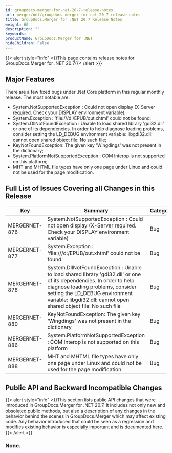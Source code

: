 ```yaml
---
id: groupdocs-merger-for-net-20-7-release-notes
url: merger/net/groupdocs-merger-for-net-20-7-release-notes
title: GroupDocs.Merger for .NET 20.7 Release Notes
weight: 60
description: ""
keywords: 
productName: GroupDocs.Merger for .NET
hideChildren: False
---
```

{{< alert style="info" >}}This page contains release notes for GroupDocs.Merger for .NET 20.7{{< /alert >}}

## Major Features

There are a few fixed bugs under .Net Core platform in this regular monthly release. The most notable are:

*   System.NotSupportedException : Could not open display (X-Server required. Check your DISPLAY environment variable);
*   System.Exception : 'file:///d:/EPUB/out.xhtml' could not be found;
*   System.DllNotFoundException : Unable to load shared library 'gdi32.dll' or one of its dependencies. In order to help diagnose loading problems, consider setting the LD_DEBUG environment variable: libgdi32.dll: cannot open shared object file: No such file;
*   KeyNotFoundException: The given key 'Wingdings' was not present in the dictionary;
*   System.PlatformNotSupportedException : COM Interop is not supported on this platform;
*   MHT and MHTML file types have only one page under Linux and could not be used for the page modification.

## Full List of Issues Covering all Changes in this Release

| Key | Summary | Category |
| --- | --- | --- |
| MERGERNET-876 | System.NotSupportedException : Could not open display (X-Server required. Check your DISPLAY environment variable) | Bug |
| MERGERNET-877 | System.Exception : 'file:///d:/EPUB/out.xhtml' could not be found | Bug |
| MERGERNET-878 | System.DllNotFoundException : Unable to load shared library 'gdi32.dll' or one of its dependencies. In order to help diagnose loading problems, consider setting the LD_DEBUG environment variable: libgdi32.dll: cannot open shared object file: No such file | Bug |
| MERGERNET-880 | KeyNotFoundException: The given key 'Wingdings' was not present in the dictionary | Bug |
| MERGERNET-886 | System.PlatformNotSupportedException : COM Interop is not supported on this platform | Bug |
| MERGERNET-888 | MHT and MHTML file types have only one page under Linux and could not be used for the page modification | Bug |

## Public API and Backward Incompatible Changes

{{< alert style="info" >}}This section lists public API changes that were introduced in GroupDocs.Merger for .NET 20.7. It includes not only new and obsoleted public methods, but also a description of any changes in the behavior behind the scenes in GroupDocs.Merger which may affect existing code. Any behavior introduced that could be seen as a regression and modifies existing behavior is especially important and is documented here.{{< /alert >}}

### None.
